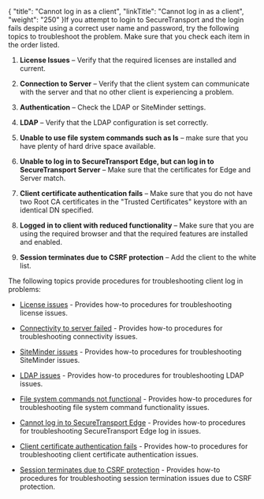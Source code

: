 {
    "title": "Cannot log in as a client",
    "linkTitle": "Cannot log in as a client",
    "weight": "250"
}If you attempt to login to SecureTransport and the login fails despite using a correct user name and password, try the following topics to troubleshoot the problem. Make sure that you check each item in the order listed.

1.  **License Issues** – Verify that the required licenses are installed and current.
2.  **Connection to Server** – Verify that the client system can communicate with the server and that no other client is experiencing a problem.
3.  **Authentication** – Check the LDAP or SiteMinder settings.
4.  **LDAP** – Verify that the LDAP configuration is set correctly.
5.  **Unable to use file system commands such as ls** – make sure that you have plenty of hard drive space available.
6.  **Unable to log in to SecureTransport Edge, but can log in to SecureTransport Server** – Make sure that the certificates for Edge and Server match.
7.  **Client certificate authentication fails** – Make sure that you do not have two Root CA certificates in the "Trusted Certificates" keystore with an identical DN specified.
8.  **Logged in to client with reduced functionality** – Make sure that you are using the required browser and that the required features are installed and enabled.
9.  **Session terminates due to CSRF protection** – Add the client to the white list.

The following topics provide procedures for troubleshooting client log in problems:

-   [License issues](t_st_license_issues) - Provides how-to procedures for troubleshooting license issues.
-   [Connectivity to server failed](t_st_connectivity_to_server_failed) - Provides how-to procedures for troubleshooting connectivity issues.
-   [SiteMinder issues](t_st_siteminder_issues) - Provides how-to procedures for troubleshooting SiteMinder issues.
-   [LDAP issues](c_st_ldap_issues) - Provides how-to procedures for troubleshooting LDAP issues.
-   [File system commands not functional](c_st_file_system_commands_not_functional) - Provides how-to procedures for troubleshooting file system command functionality issues.
-   [Cannot log in to SecureTransport Edge](c_st_cannot_log_edge) - Provides how-to procedures for troubleshooting SecureTransport Edge log in issues.
-   [Client certificate authentication fails](c_st_client_certificate_authentication_fails) - Provides how-to procedures for troubleshooting client certificate authentication issues.
-   [Session terminates due to CSRF protection](c_st_session_terminates_due_to_csrf_protection) - Provides how-to procedures for troubleshooting session termination issues due to CSRF protection.
